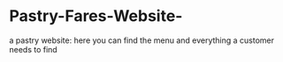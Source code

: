 # Pastry-Fares-Website-
a pastry website: here you can find the menu and everything a customer needs to find
